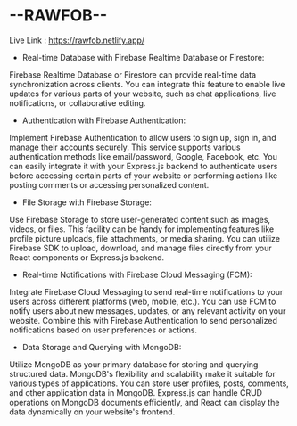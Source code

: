 
# --RAWFOB--

Live Link : https://rawfob.netlify.app/



- Real-time Database with Firebase Realtime Database or Firestore:

Firebase Realtime Database or Firestore can provide real-time data synchronization across clients. You can integrate this feature to enable live updates for various parts of your website, such as chat applications, live notifications, or collaborative editing.

- Authentication with Firebase Authentication:

Implement Firebase Authentication to allow users to sign up, sign in, and manage their accounts securely. This service supports various authentication methods like email/password, Google, Facebook, etc. You can easily integrate it with your Express.js backend to authenticate users before accessing certain parts of your website or performing actions like posting comments or accessing personalized content.

- File Storage with Firebase Storage:

Use Firebase Storage to store user-generated content such as images, videos, or files. This facility can be handy for implementing features like profile picture uploads, file attachments, or media sharing. You can utilize Firebase SDK to upload, download, and manage files directly from your React components or Express.js backend.

- Real-time Notifications with Firebase Cloud Messaging (FCM):

Integrate Firebase Cloud Messaging to send real-time notifications to your users across different platforms (web, mobile, etc.). You can use FCM to notify users about new messages, updates, or any relevant activity on your website. Combine this with Firebase Authentication to send personalized notifications based on user preferences or actions.

- Data Storage and Querying with MongoDB:

Utilize MongoDB as your primary database for storing and querying structured data. MongoDB's flexibility and scalability make it suitable for various types of applications. You can store user profiles, posts, comments, and other application data in MongoDB. Express.js can handle CRUD operations on MongoDB documents efficiently, and React can display the data dynamically on your website's frontend.





